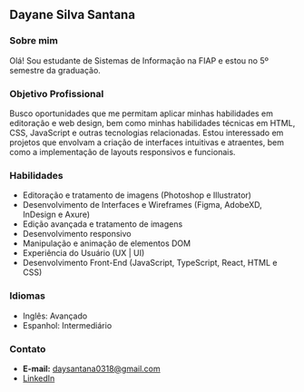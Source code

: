 ## Dayane Silva Santana

###  Sobre mim

Olá! Sou estudante de Sistemas de Informação na FIAP e estou no 5º semestre da graduação.

### Objetivo Profissional

Busco oportunidades que me permitam aplicar minhas habilidades em editoração e web design, bem como minhas habilidades técnicas em HTML, CSS, JavaScript e outras tecnologias relacionadas. Estou interessado em projetos que envolvam a criação de interfaces intuitivas e atraentes, bem como a implementação de layouts responsivos e funcionais.

### Habilidades

- Editoração e tratamento de imagens (Photoshop e Illustrator)
- Desenvolvimento de Interfaces e Wireframes (Figma, AdobeXD, InDesign e Axure)
- Edição avançada e tratamento de imagens
- Desenvolvimento responsivo
- Manipulação e animação de elementos DOM
- Experiência do Usuário (UX | UI)
- Desenvolvimento Front-End (JavaScript, TypeScript, React, HTML e CSS)

### Idiomas

- Inglês: Avançado
- Espanhol: Intermediário

### Contato

- **E-mail:** daysantana0318@gmail.com
- [LinkedIn](linkedin.com/in/dayane-santana-465b541a3/)
